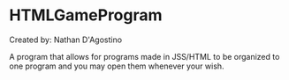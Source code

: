 # HTMLGameProgram

Created by: Nathan D'Agostino

A program that allows for programs made in JSS/HTML to be organized to one program and you may open them whenever your wish.
